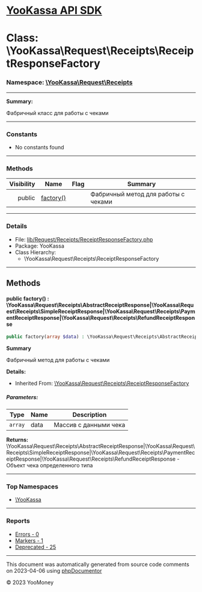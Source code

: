 # [YooKassa API SDK](../home.md)

# Class: \YooKassa\Request\Receipts\ReceiptResponseFactory
### Namespace: [\YooKassa\Request\Receipts](../namespaces/yookassa-request-receipts.md)
---
**Summary:**

Фабричный класс для работы с чеками


---
### Constants
* No constants found

---
### Methods
| Visibility | Name | Flag | Summary |
| ----------:| ---- | ---- | ------- |
| public | [factory()](../classes/YooKassa-Request-Receipts-ReceiptResponseFactory.md#method_factory) |  | Фабричный метод для работы с чеками |

---
### Details
* File: [lib/Request/Receipts/ReceiptResponseFactory.php](../../lib/Request/Receipts/ReceiptResponseFactory.php)
* Package: YooKassa
* Class Hierarchy:
  * \YooKassa\Request\Receipts\ReceiptResponseFactory

---
## Methods
<a name="method_factory" class="anchor"></a>
#### public factory() : \YooKassa\Request\Receipts\AbstractReceiptResponse|\YooKassa\Request\Receipts\SimpleReceiptResponse|\YooKassa\Request\Receipts\PaymentReceiptResponse|\YooKassa\Request\Receipts\RefundReceiptResponse

```php
public factory(array $data) : \YooKassa\Request\Receipts\AbstractReceiptResponse|\YooKassa\Request\Receipts\SimpleReceiptResponse|\YooKassa\Request\Receipts\PaymentReceiptResponse|\YooKassa\Request\Receipts\RefundReceiptResponse
```

**Summary**

Фабричный метод для работы с чеками

**Details:**
* Inherited From: [\YooKassa\Request\Receipts\ReceiptResponseFactory](../classes/YooKassa-Request-Receipts-ReceiptResponseFactory.md)

##### Parameters:
| Type | Name | Description |
| ---- | ---- | ----------- |
| <code lang="php">array</code> | data  | Массив с данными чека |

**Returns:** \YooKassa\Request\Receipts\AbstractReceiptResponse|\YooKassa\Request\Receipts\SimpleReceiptResponse|\YooKassa\Request\Receipts\PaymentReceiptResponse|\YooKassa\Request\Receipts\RefundReceiptResponse - Объект чека определенного типа



---

### Top Namespaces

* [\YooKassa](../namespaces/yookassa.md)

---

### Reports
* [Errors - 0](../reports/errors.md)
* [Markers - 1](../reports/markers.md)
* [Deprecated - 25](../reports/deprecated.md)

---

This document was automatically generated from source code comments on 2023-04-06 using [phpDocumentor](http://www.phpdoc.org/)

&copy; 2023 YooMoney
